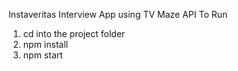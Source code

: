 Instaveritas Interview App using TV Maze API
To Run
1. cd into the project folder
2. npm install
3. npm start